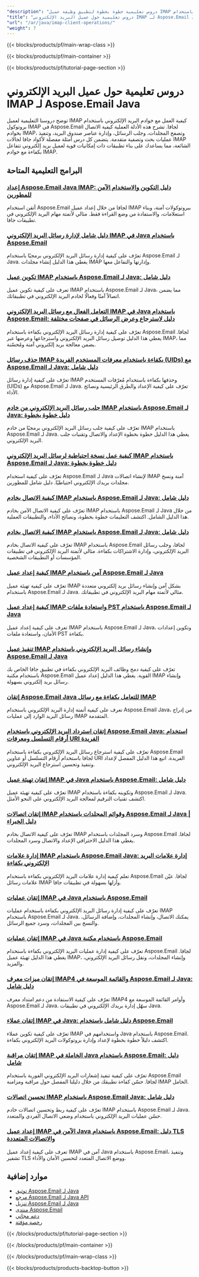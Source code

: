 ```yaml
---
"description": "دروس تعليمية خطوة بخطوة لتطبيق وظيفة عميل IMAP وإدارة صناديق البريد ومزامنة الرسائل باستخدام Aspose.Email لـ Java."
"title": "دروس تعليمية حول عميل البريد الإلكتروني IMAP لـ Aspose.Email Java"
"url": "/ar/java/imap-client-operations/"
"weight": 7
---
```


{{< blocks/products/pf/main-wrap-class >}}

{{< blocks/products/pf/main-container >}}

{{< blocks/products/pf/tutorial-page-section >}}
# دروس تعليمية حول عميل البريد الإلكتروني IMAP لـ Aspose.Email Java

توضح دروسنا التعليمية لعميل IMAP كيفية العمل مع خوادم البريد الإلكتروني باستخدام بروتوكول IMAP في Aspose.Email لجافا. تشرح هذه الأدلة العملية كيفية الاتصال بخوادم IMAP، وتصفح المجلدات، وجلب الرسائل، وإدارة عناصر صندوق البريد، وتنفيذ عمليات بحث وتصفية متقدمة. يتضمن كل درس أمثلة مفصلة لأكواد جافا لحالات IMAP الشائعة، مما يساعدك على بناء تطبيقات ذات إمكانيات قوية لعميل بريد إلكتروني تتفاعل بكفاءة مع خوادم IMAP.

## البرامج التعليمية المتاحة

### [إعداد Aspose.Email Java IMAP: دليل التكوين والاستخدام الآمن للمطورين](./aspose-email-java-imap-setup-usage-guide/)
أتقن استخدام Aspose.Email لجافا من خلال إعداد عميل IMAP ببروتوكولات آمنة، وبناء استعلامات، والاستفادة من وضع القراءة فقط. مثالي لأتمتة مهام البريد الإلكتروني في تطبيقات جافا.

### [دليل شامل لإدارة رسائل البريد الإلكتروني IMAP في Java باستخدام Aspose.Email](./imap-mailmessage-management-java-aspose-email/)
تعرّف على كيفية إدارة رسائل البريد الإلكتروني برمجيًا باستخدام Aspose.Email لـ Java. يغطي هذا الدليل إنشاء مجلدات IMAP وإدارتها والتفاعل معها.

### [تكوين عميل IMAP باستخدام Aspose.Email لـ Java: دليل شامل](./configuring-imap-client-aspose-email-java-guide/)
تعرف على كيفية تكوين عميل IMAP باستخدام Aspose.Email لـ Java، مما يضمن اتصالاً آمنًا وفعالًا لخادم البريد الإلكتروني في تطبيقاتك.

### [التعامل الفعال مع رسائل البريد الإلكتروني IMAP في Java باستخدام Aspose.Email: دليل لاسترجاع وعرض الرسائل في صفحات مختلفة](./imap-email-handling-aspose-java-guide/)
تعرّف على كيفية إدارة رسائل البريد الإلكتروني بكفاءة باستخدام Aspose.Email لجافا. يغطي هذا الدليل توصيل رسائل البريد الإلكتروني واسترجاعها وعرضها عبر IMAP، مما يضمن معالجة بريد إلكتروني آمنة ومُحسّنة.

### [حذف رسائل IMAP بكفاءة باستخدام معرفات المستخدم الفريدة (UIDs) مع Aspose.Email لـ Java: دليل شامل](./delete-imap-messages-using-uids-aspose-email-java/)
تعرّف على كيفية إدارة رسائل IMAP وحذفها بكفاءة باستخدام مُعرّفات المستخدم (UIDs) مع Aspose.Email لـ Java. تعرّف على كيفية الإعداد والطرق الرئيسية ونصائح الأداء.

### [جلب رسائل البريد الإلكتروني من خادم IMAP باستخدام Aspose.Email لـ Java: دليل خطوة بخطوة](./fetch-emails-imap-aspose-java/)
تعرّف على كيفية جلب رسائل البريد الإلكتروني برمجيًا من خادم IMAP باستخدام Aspose.Email لـ Java. يغطي هذا الدليل خطوة بخطوة الإعداد والاتصال وتقنيات جلب البريد الإلكتروني.

### [كيفية عمل نسخة احتياطية لرسائل البريد الإلكتروني IMAP باستخدام Aspose.Email لـ Java: دليل خطوة بخطوة](./imap-backup-aspose-email-java-guide/)
تعرّف على كيفية استخدام Aspose.Email لـ Java لإنشاء اتصالات IMAP آمنة ونسخ مجلدات بريدك الإلكتروني احتياطيًا. دليل شامل للمطورين.

### [كيفية الاتصال بخادم IMAP باستخدام Aspose.Email لـ Java: دليل شامل](./aspose-email-java-imap-connection-guide/)
تعرّف على كيفية الاتصال الآمن بخادم IMAP باستخدام Aspose.Email لـ Java من خلال هذا الدليل الشامل. اكتشف التعليمات خطوة بخطوة، ونصائح الأداء، والتطبيقات العملية.

### [كيفية الاتصال بخادم IMAP باستخدام Aspose.Email لـ Java: دليل شامل](./aspose-email-java-imap-connection-fetch-unsubscribe/)
تعرّف على كيفية الاتصال بخادم IMAP باستخدام Aspose.Email لجافا، وجلب رسائل البريد الإلكتروني، وإدارة الاشتراكات بكفاءة. مثالي لأتمتة البريد الإلكتروني في تطبيقات المؤسسات أو التطبيقات الشخصية.

### [كيفية إعداد عميل IMAP آمن باستخدام Aspose.Email لـ Java](./aspose-email-java-secure-imap-client-setup/)
تعرّف على كيفية تهيئة عميل IMAP بشكل آمن وإنشاء رسائل بريد إلكتروني متعددة باستخدام Aspose.Email لـ Java. مثالي لأتمتة مهام البريد الإلكتروني في تطبيقاتك.

### [كيفية إعداد عميل IMAP واستعادة ملفات PST باستخدام Aspose.Email لـ Java](./setup-imap-client-aspose-email-java/)
تعرف على كيفية إعداد عميل IMAP باستخدام Aspose.Email لـ Java، وتكوين إعدادات الأمان، واستعادة ملفات PST بكفاءة.

### [تنفيذ عميل IMAP وإنشاء رسائل البريد الإلكتروني باستخدام Aspose.Email لـ Java](./implement-imap-client-email-aspose-java/)
تعرّف على كيفية دمج وظائف البريد الإلكتروني بكفاءة في تطبيق جافا الخاص بك باستخدام مكتبة Aspose.Email القوية. يغطي هذا الدليل إعداد عميل IMAP وإنشاء رسائل بريد إلكتروني بسهولة.

### [إتقان Aspose.Email Java للتعامل بكفاءة مع رسائل IMAP](./mastering-aspose-email-java-imap-handling/)
تعرف على كيفية أتمتة إدارة البريد الإلكتروني باستخدام Aspose.Email Java، من إدراج رسائل البريد الوارد إلى عمليات IMAP المتقدمة.

### [إتقان استرداد البريد الإلكتروني باستخدام Aspose.Email Java: استخدام أرقام التسلسل ومعرفات URI الفريدة](./master-email-retrieval-aspose-email-java-sequence-unique-uri/)
تعرّف على كيفية استرجاع رسائل البريد الإلكتروني بكفاءة باستخدام Aspose.Email لجافا باستخدام أرقام التسلسل أو عناوين URI الفريدة. اتبع هذا الدليل المفصل لإعداد وتنفيذ وتحسين استرجاع البريد الإلكتروني.

### [إتقان تهيئة عميل IMAP في Java باستخدام Aspose.Email: دليل شامل](./imap-client-initialization-java-aspose-email/)
تعرّف على كيفية تهيئة عميل IMAP وتكوينه بكفاءة باستخدام Aspose.Email لـ Java. اكتشف تقنيات الترقيم لمعالجة البريد الإلكتروني على النحو الأمثل.

### [إتقان اتصالات IMAP وقوائم المجلدات باستخدام Aspose.Email لـ Java | دليل الخبراء](./master-aspose-email-java-imap-folder-listing/)
تعرّف على كيفية الاتصال بخادم IMAP وسرد المجلدات باستخدام Aspose.Email لجافا. يغطي هذا الدليل الاحترافي الإعداد والاتصال وسرد المجلدات.

### [إدارة علامات IMAP باستخدام Aspose.Email Java: إدارة علامات البريد الإلكتروني بكفاءة](./aspose-email-java-imap-flags-management/)
تعلم كيفية إدارة علامات البريد الإلكتروني بكفاءة باستخدام Aspose.Email لجافا. عيّن علامات رسائل IMAP وأزلها بسهولة في تطبيقات جافا.

### [إتقان عمليات IMAP في Java باستخدام Aspose.Email](./java-imap-operations-aspose-email/)
تعرّف على كيفية إدارة رسائل البريد الإلكتروني بكفاءة باستخدام عمليات IMAP باستخدام Aspose.Email لـ Java. يمكنك الاتصال، وإنشاء المجلدات، وإضافة الرسائل، والنسخ بين المجلدات، وسرد جميع الرسائل.

### [إتقان عمليات IMAP في Java باستخدام مكتبة Aspose.Email](./master-imap-operations-java-aspose-email/)
تعرّف على كيفية إدارة عمليات البريد الإلكتروني بكفاءة باستخدام Aspose.Email لجافا. يغطي هذا الدليل تهيئة عميل IMAP، وإنشاء المجلدات، ونقل رسائل البريد الإلكتروني، والمزيد.

### [إتقان ميزات معرف IMAP4 والقائمة الموسعة في Aspose.Email لـ Java: دليل شامل](./master-imap4-id-extended-list-aspose-email-java/)
تعرّف على كيفية الاستفادة من دعم امتداد معرف IMAP4 وأوامر القائمة الموسعة مع Aspose.Email لـ Java. سهّل إدارة بريدك الإلكتروني في تطبيقات Java.

### [إتقان عملاء IMAP في Java: دليل شامل باستخدام Aspose.Email](./master-imap-clients-java-aspose-email/)
تعرّف على كيفية تكوين عملاء IMAP واستخدامهم في Java باستخدام Aspose.Email. اكتشف دليلاً خطوة بخطوة لإعداد وإدارة بروتوكولات البريد الإلكتروني بكفاءة.

### [إتقان مراقبة IMAP الخاملة في Java باستخدام Aspose.Email: دليل شامل](./aspose-email-java-imap-idle-monitoring-synchronization/)
تعرّف على كيفية تنفيذ إشعارات البريد الإلكتروني الفورية باستخدام Aspose.Email لجافا. حسّن كفاءة تطبيقك من خلال دليلنا المفصل حول مراقبة ومزامنة IMAP الخامل.

### [تحسين اتصالات IMAP باستخدام Aspose.Email Java: دليل شامل](./aspose-email-java-imap-optimization-guide/)
تعرّف على كيفية ربط وتحسين اتصالات خادم IMAP باستخدام Aspose.Email لـ Java. حسّن عمليات البريد الإلكتروني باستخدام وضعي الاتصال الفردي والمتعدد.

### [إعداد عميل IMAP الآمن في Java باستخدام Aspose.Email: دليل TLS والاتصالات المتعددة](./secure-imap-client-java-aspose-tls/)
تعرف على كيفية إعداد عميل IMAP آمن في Java باستخدام Aspose.Email، وتنفيذ تشفير TLS ووضع الاتصال المتعدد لتحسين الأمان والأداء.

## موارد إضافية

- [توثيق Aspose.Email لـ Java](https://docs.aspose.com/email/java/)
- [مرجع Aspose.Email لـ Java API](https://reference.aspose.com/email/java/)
- [تنزيل Aspose.Email لـ Java](https://releases.aspose.com/email/java/)
- [منتدى Aspose.Email](https://forum.aspose.com/c/email)
- [دعم مجاني](https://forum.aspose.com/)
- [رخصة مؤقتة](https://purchase.aspose.com/temporary-license/)

{{< /blocks/products/pf/tutorial-page-section >}}

{{< /blocks/products/pf/main-container >}}

{{< /blocks/products/pf/main-wrap-class >}}

{{< blocks/products/products-backtop-button >}}